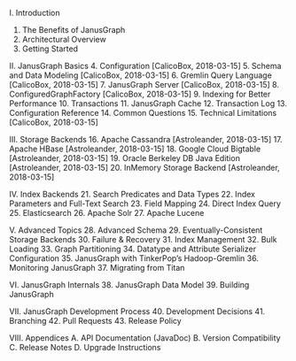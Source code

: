 I. Introduction
1. The Benefits of JanusGraph
2. Architectural Overview
3. Getting Started

II. JanusGraph Basics
4. Configuration	[CalicoBox, 2018-03-15]
5. Schema and Data Modeling	[CalicoBox, 2018-03-15]
6. Gremlin Query Language	[CalicoBox, 2018-03-15]
7. JanusGraph Server	[CalicoBox, 2018-03-15]
8. ConfiguredGraphFactory	[CalicoBox, 2018-03-15]
9. Indexing for Better Performance
10. Transactions
11. JanusGraph Cache
12. Transaction Log
13. Configuration Reference
14. Common Questions
15. Technical Limitations	[CalicoBox, 2018-03-15]

III. Storage Backends
16. Apache Cassandra [Astroleander, 2018-03-15]
17. Apache HBase [Astroleander, 2018-03-15]
18. Google Cloud Bigtable [Astroleander, 2018-03-15]
19. Oracle Berkeley DB Java Edition [Astroleander, 2018-03-15]
20. InMemory Storage Backend [Astroleander, 2018-03-15]

IV. Index Backends
21. Search Predicates and Data Types
22. Index Parameters and Full-Text Search
23. Field Mapping
24. Direct Index Query
25. Elasticsearch
26. Apache Solr
27. Apache Lucene

V. Advanced Topics
28. Advanced Schema
29. Eventually-Consistent Storage Backends
30. Failure & Recovery
31. Index Management
32. Bulk Loading
33. Graph Partitioning
34. Datatype and Attribute Serializer Configuration
35. JanusGraph with TinkerPop’s Hadoop-Gremlin
36. Monitoring JanusGraph
37. Migrating from Titan

VI. JanusGraph Internals
38. JanusGraph Data Model
39. Building JanusGraph

VII. JanusGraph Development Process
40. Development Decisions
41. Branching
42. Pull Requests
43. Release Policy

VIII. Appendices
	A. API Documentation \(JavaDoc\)
	B. Version Compatibility
	C. Release Notes
	D. Upgrade Instructions
